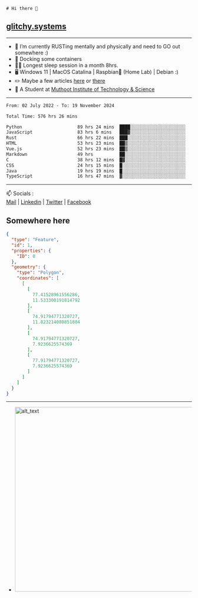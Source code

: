 ```
# Hi there 👋
```
## [glitchy.systems](https://glitchy.systems)
---

- 🌱 I’m currently RUSTing mentally and physically and need to GO out somewhere :)
- 🐋 Docking some containers
- 😶‍🌫️ Longest sleep session in a month 8hrs.
- 🖥️ Windows 11 | MacOS Catalina | Raspbian🥧 (Home Lab) | Debian :)
- ✏️ Maybe a few articles [here](https://medium.com/@advaithnarayanan8) or [there](https://medium.com/@advaithnarayanan8)
- 📑 A Student at [Muthoot Institute of Technology & Science](https://mgmits.ac.in/)



---

<!--START_SECTION:waka-->

```txt
From: 02 July 2022 - To: 19 November 2024

Total Time: 576 hrs 26 mins

Python                     89 hrs 24 mins  ████░░░░░░░░░░░░░░░░░░░░░   15.51 %
JavaScript                 83 hrs 6 mins   ███▓░░░░░░░░░░░░░░░░░░░░░   14.42 %
Rust                       66 hrs 22 mins  ███░░░░░░░░░░░░░░░░░░░░░░   11.51 %
HTML                       53 hrs 23 mins  ██▒░░░░░░░░░░░░░░░░░░░░░░   09.26 %
Vue.js                     52 hrs 23 mins  ██▒░░░░░░░░░░░░░░░░░░░░░░   09.09 %
Markdown                   49 hrs          ██░░░░░░░░░░░░░░░░░░░░░░░   08.50 %
C                          38 hrs 12 mins  █▓░░░░░░░░░░░░░░░░░░░░░░░   06.63 %
CSS                        24 hrs 15 mins  █░░░░░░░░░░░░░░░░░░░░░░░░   04.21 %
Java                       19 hrs 19 mins  █░░░░░░░░░░░░░░░░░░░░░░░░   03.35 %
TypeScript                 16 hrs 47 mins  ▓░░░░░░░░░░░░░░░░░░░░░░░░   02.91 %
```

<!--END_SECTION:waka-->

---

📫 Socials :<br>
[Mail](mailto:advaith@glitchy.systems) | [Linkedin](https://www.linkedin.com/in/advaith-narayanan-a72152214/) | [Twitter](https://twitter.com/advaithnarayan) | [Facebook](https://screenmessage.com/qinq)

## Somewhere here

```geojson
{
  "type": "Feature",
  "id": 1,
  "properties": {
    "ID": 0
  },
  "geometry": {
    "type": "Polygon",
    "coordinates": [
      [
        [
          77.41528961556286,
          11.533300191814792
        ],
        [
          74.91794771320727,
          11.823214080851884
        ],
        [
          74.91794771320727,
          7.9236625574369
        ],
        [
          77.91794771320727,
          7.9236625574369
        ]
      ]
    ]
  }
}
```


--- 
- [<img alt="alt_text" width="500px" src="https://valid.x86.fr/cache/banner/xv24bv-6.png" />](https://valid.x86.fr/xv24bv)


